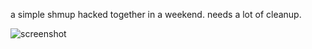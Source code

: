a simple shmup hacked together in a weekend.  needs a lot of cleanup.

![screenshot](https://github.com/diatribes/arcade-boomer-shooter/blob/master/screenshot.png?raw=true)

